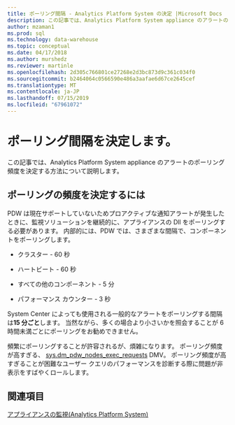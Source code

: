 ```yaml
---
title: ポーリング間隔 - Analytics Platform System の決定 |Microsoft Docs
description: この記事では、Analytics Platform System appliance のアラートのポーリング頻度を決定する方法について説明します。
author: mzaman1
ms.prod: sql
ms.technology: data-warehouse
ms.topic: conceptual
ms.date: 04/17/2018
ms.author: murshedz
ms.reviewer: martinle
ms.openlocfilehash: 2d305c766801ce27268e2d3bc873d9c361c034f0
ms.sourcegitcommit: b2464064c0566590e486a3aafae6d67ce2645cef
ms.translationtype: MT
ms.contentlocale: ja-JP
ms.lasthandoff: 07/15/2019
ms.locfileid: "67961072"
---
```

# <a name="determine-polling-frequency"></a>ポーリング間隔を決定します。
この記事では、Analytics Platform System appliance のアラートのポーリング頻度を決定する方法について説明します。  
  
## <a name="to-determine-the-polling-frequency"></a>ポーリングの頻度を決定するには  
PDW は現在サポートしていないためプロアクティブな通知アラートが発生したときに、監視ソリューションを継続的に、アプライアンスの Dll をポーリングする必要があります。  内部的には、PDW では、さまざまな間隔で、コンポーネントをポーリングします。  
  
-   クラスター - 60 秒  
  
-   ハートビート - 60 秒  
  
-   すべての他のコンポーネント - 5 分  
  
-   パフォーマンス カウンター - 3 秒  
  
System Center によっても使用される一般的なアラートをポーリングする間隔は**15 分ごと**します。  当然ながら、多くの場合より小さいかを照会することが 6 時間未満ごとにポーリングをお勧めできません。  
  
頻繁にポーリングすることが許容されるが、煩雑になります。 ポーリング頻度が高すぎる、 [sys.dm_pdw_nodes_exec_requests](https://msdn.microsoft.com/library/ms177648(v=sql11).aspx) DMV。  ポーリング頻度が高すぎることが困難なユーザー クエリのパフォーマンスを診断する際に問題が非表示をすばやくロールします。  
  
## <a name="see-also"></a>関連項目  
<!-- MISSING LINKS [Common Metadata Query Examples &#40;SQL Server PDW&#41;](../sqlpdw/common-metadata-query-examples-sql-server-pdw.md)  -->  
[アプライアンスの監視&#40;Analytics Platform System&#41;](appliance-monitoring.md)  
  
